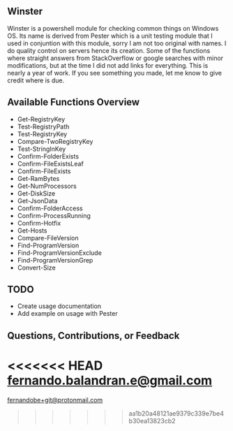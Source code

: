 ## Winster

Winster is a powershell module for checking common things on Windows OS. Its name is derived from Pester which is a unit testing module that I used in conjuntion with this module, sorry I am not too original with names. I do quality control on servers hence its creation. Some of the functions where straight answers from StackOverflow or google searches with minor modifications, but at the time I did not add links for everything. This is nearly a year of work. If you see something you made, let me know to give credit where is due.

## Available Functions Overview

- Get-RegistryKey
- Test-RegistryPath
- Test-RegistryKey
- Compare-TwoRegistryKey
- Test-StringInKey
- Confirm-FolderExists
- Confirm-FileExistsLeaf
- Confirm-FileExists
- Get-RamBytes
- Get-NumProcessors
- Get-DiskSize
- Get-JsonData
- Confirm-FolderAccess
- Confirm-ProcessRunning
- Confirm-Hotfix
- Get-Hosts
- Compare-FileVersion
- Find-ProgramVersion
- Find-ProgramVersionExclude
- Find-ProgramVersionGrep
- Convert-Size

## TODO

- Create usage documentation
- Add example on usage with Pester

## Questions, Contributions, or Feedback

<<<<<<< HEAD
fernando.balandran.e@gmail.com
=======
fernandobe+git@protonmail.com
>>>>>>> aa1b20a48121ae9379c339e7be4b30ea13823cb2
